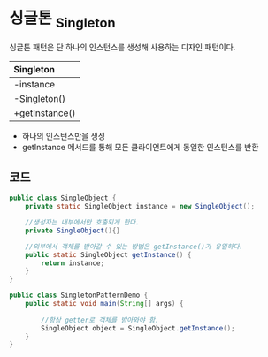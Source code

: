 # 싱글톤 <sub>Singleton</sub>

싱글톤 패턴은 단 하나의 인스턴스를 생성해 사용하는 디자인 패턴이다.

| Singleton |
| :--- |
| -instance |
| -Singleton() |
| +getInstance() |

* 하나의 인스턴스만을 생성
* getInstance 메서드를 통해 모든 클라이언트에게 동일한 인스턴스를 반환

## 코드

```java
public class SingleObject {
    private static SingleObject instance = new SingleObject();

    //생성자는 내부에서만 호출되게 한다.
    private SingleObject(){}

    //외부에서 객체를 받아갈 수 있는 방법은 getInstance()가 유일하다. 
    public static SingleObject getInstance() {
        return instance;
    }
}
```
```java
public class SingletonPatternDemo {
    public static void main(String[] args) {
        
        //항상 getter로 객체를 받아와야 함.
        SingleObject object = SingleObject.getInstance();
    }
}
```